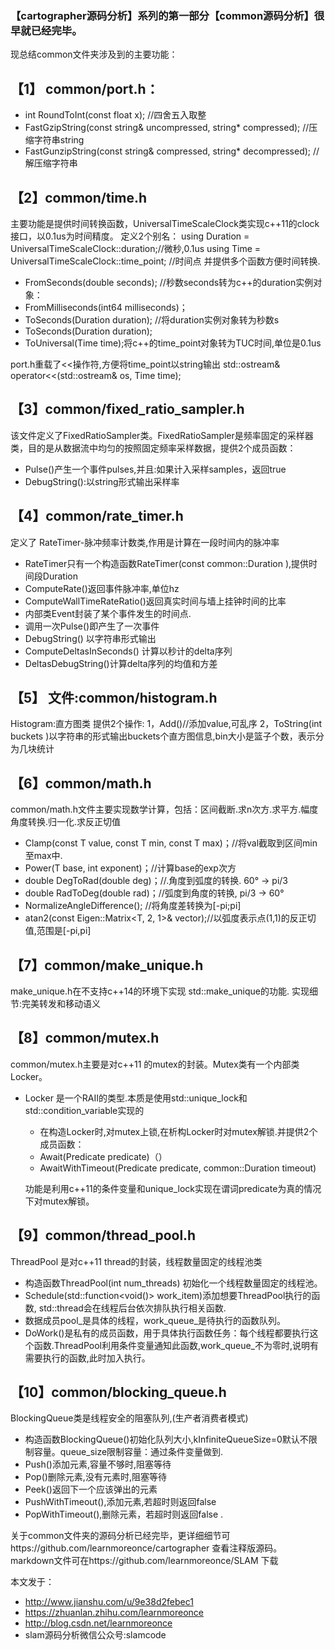 

 
### 【cartographer源码分析】系列的第一部分【common源码分析】很早就已经完毕。
现总结common文件夹涉及到的主要功能：

## 【1】 common/port.h：
- int RoundToInt(const float x); //四舍五入取整
- FastGzipString(const string& uncompressed, string* compressed);  //压缩字符串string
- FastGunzipString(const string& compressed, string* decompressed); //解压缩字符串


## 【2】common/time.h
主要功能是提供时间转换函数，UniversalTimeScaleClock类实现c++11的clock接口，以0.1us为时间精度。
定义2个别名：
using Duration = UniversalTimeScaleClock::duration;//微秒,0.1us
using Time = UniversalTimeScaleClock::time_point;  //时间点
并提供多个函数方便时间转换.

-  FromSeconds(double seconds); //秒数seconds转为c++的duration实例对象：
-  FromMilliseconds(int64 milliseconds)；
-  ToSeconds(Duration duration);   //将duration实例对象转为秒数s 
-  ToSeconds(Duration duration);   
-  ToUniversal(Time time);将c++的time_point对象转为TUC时间,单位是0.1us

port.h重载了<<操作符,方便将time_point以string输出
std::ostream& operator<<(std::ostream& os, Time time); 
 
## 【3】common/fixed_ratio_sampler.h
该文件定义了FixedRatioSampler类。FixedRatioSampler是频率固定的采样器类，目的是从数据流中均匀的按照固定频率采样数据，提供2个成员函数：

- Pulse()产生一个事件pulses,并且:如果计入采样samples，返回true
- DebugString():以string形式输出采样率

## 【4】common/rate_timer.h

定义了 RateTimer-脉冲频率计数类,作用是计算在一段时间内的脉冲率

 * RateTimer只有一个构造函数RateTimer(const common::Duration ),提供时间段Duration
 * ComputeRate()返回事件脉冲率,单位hz
 * ComputeWallTimeRateRatio()返回真实时间与墙上挂钟时间的比率
 * 内部类Event封装了某个事件发生的时间点.
 * 调用一次Pulse()即产生了一次事件
 *  DebugString() 以字符串形式输出
 *  ComputeDeltasInSeconds() 计算以秒计的delta序列
 *  DeltasDebugString()计算delta序列的均值和方差
 
## 【5】 文件:common/histogram.h
Histogram:直方图类
提供2个操作:
1，Add()//添加value,可乱序
2，ToString(int buckets )以字符串的形式输出buckets个直方图信息,bin大小是篮子个数，表示分为几块统计

## 【6】common/math.h
common/math.h文件主要实现数学计算，包括：区间截断.求n次方.求平方.幅度角度转换.归一化.求反正切值

-  Clamp(const T value, const T min, const T max)；//将val截取到区间min至max中.
-  Power(T base, int exponent)；//计算base的exp次方
-  double DegToRad(double deg)；//.角度到弧度的转换. 60° -> pi/3
-  double RadToDeg(double rad)；//弧度到角度的转换, pi/3 -> 60°
-  NormalizeAngleDifference();  //将角度差转换为[-pi;pi]
-  atan2(const Eigen::Matrix<T, 2, 1>& vector);//以弧度表示点(1,1)的反正切值,范围是[-pi,pi]


## 【7】common/make_unique.h
make_unique.h在不支持c++14的环境下实现 std::make_unique的功能.
实现细节:完美转发和移动语义

## 【8】common/mutex.h
 
common/mutex.h主要是对c++11 的mutex的封装。Mutex类有一个内部类Locker。

- Locker 是一个RAII的类型.本质是使用std::unique_lock和std::condition_variable实现的
   * 在构造Locker时,对mutex上锁,在析构Locker时对mutex解锁.并提供2个成员函数：
    * Await(Predicate predicate)（）
    * AwaitWithTimeout(Predicate predicate, common::Duration timeout)

    功能是利用c++11的条件变量和unique_lock实现在谓词predicate为真的情况下对mutex解锁。

## 【9】common/thread_pool.h
ThreadPool 是对c++11 thread的封装，线程数量固定的线程池类

- 构造函数ThreadPool(int num_threads) 初始化一个线程数量固定的线程池。
- Schedule(std::function<void()> work_item)添加想要ThreadPool执行的函数,   std::thread会在线程后台依次排队执行相关函数.
- 数据成员pool_是具体的线程，work_queue_是待执行的函数队列。
- DoWork()是私有的成员函数，用于具体执行函数任务：每个线程都要执行这个函数.ThreadPool利用条件变量通知此函数,work_queue_不为零时,说明有需要执行的函数,此时加入执行。

## 【10】common/blocking_queue.h
BlockingQueue类是线程安全的阻塞队列,(生产者消费者模式)

 * 构造函数BlockingQueue()初始化队列大小,kInfiniteQueueSize=0默认不限制容量。queue_size限制容量：通过条件变量做到.
 * Push()添加元素,容量不够时,阻塞等待
 * Pop()删除元素,没有元素时,阻塞等待
 * Peek()返回下一个应该弹出的元素
 * PushWithTimeout(),添加元素,若超时则返回false
 * PopWithTimeout(),删除元素，若超时则返回false
 .

关于common文件夹的源码分析已经完毕，更详细细节可https://github.com/learnmoreonce/cartographer 查看注释版源码。
markdown文件可在https://github.com/learnmoreonce/SLAM 下载



本文发于：
*  http://www.jianshu.com/u/9e38d2febec1
*  https://zhuanlan.zhihu.com/learnmoreonce
*  http://blog.csdn.net/learnmoreonce
*  slam源码分析微信公众号:slamcode
